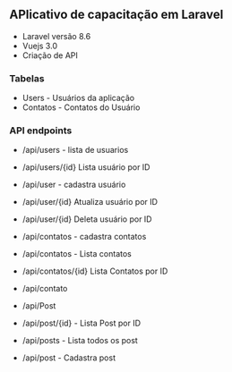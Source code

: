 ## APlicativo de capacitação em Laravel

* Laravel versão 8.6
* Vuejs 3.0
* Criação de API


### Tabelas 

 - Users - Usuários da aplicação
 - Contatos - Contatos do Usuário


 ### API endpoints

 - /api/users - lista de usuarios
 - /api/users/{id} Lista usuário por ID
  
 - /api/user - cadastra usuário

 - /api/user/{id}  Atualiza usuário por ID
 - /api/user/{id}  Deleta usuário por ID

 - /api/contatos - cadastra contatos

 - /api/contatos - Lista contatos
 - /api/contatos/{id} Lista Contatos por ID
 - /api/contato

 - /api/Post

 - /api/post/{id} -  Lista Post por ID
 - /api/posts - Lista todos os post
 - /api/post - Cadastra post

 
 
